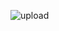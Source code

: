 
![upload](https://user-images.githubusercontent.com/70075553/180339954-3ae4b608-adbd-4952-8184-413bcea34801.png)
